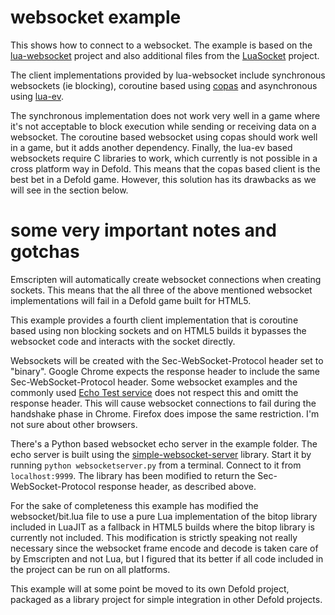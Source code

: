 # websocket example
This shows how to connect to a websocket. The example is based on the [lua-websocket](https://github.com/lipp/lua-websockets) project and also additional files from the [LuaSocket](https://github.com/diegonehab/luasocket) project.

The client implementations provided by lua-websocket include synchronous websockets (ie blocking), coroutine based using [copas](https://github.com/keplerproject/copas) and asynchronous using [lua-ev](https://github.com/brimworks/lua-ev).

The synchronous implementation does not work very well in a game where it's not acceptable to block execution while sending or receiving data on a websocket. The coroutine based websocket using copas should work well in a game, but it adds another dependency. Finally, the lua-ev based websockets require C libraries to work, which currently is not possible in a cross platform way in Defold. This means that the copas based client is the best bet in a Defold game. However, this solution has its drawbacks as we will see in the section below.

# some very important notes and gotchas
Emscripten will automatically create websocket connections when creating sockets. This means that the all three of the above mentioned websocket implementations will fail in a Defold game built for HTML5.

This example provides a fourth client implementation that is coroutine based using non blocking sockets and on HTML5 builds it bypasses the websocket code and interacts with the socket directly.

Websockets will be created with the Sec-WebSocket-Protocol header set to "binary". Google Chrome expects the response header to include the same Sec-WebSocket-Protocol header. Some websocket examples and the commonly used [Echo Test service](https://www.websocket.org/echo.html) does not respect this and omitt the response header. This will cause websocket connections to fail during the handshake phase in Chrome. Firefox does impose the same restriction. I'm not sure about other browsers.

There's a Python based websocket echo server in the example folder. The echo server is built using the [simple-websocket-server](https://github.com/dpallot/simple-websocket-server) library. Start it by running `python websocketserver.py` from a terminal. Connect to it from `localhost:9999`. The library has been modified to return the Sec-WebSocket-Protocol response header, as described above.

For the sake of completeness this example has modified the websocket/bit.lua file to use a pure Lua implementation of the bitop library included in LuaJIT as a fallback in HTML5 builds where the bitop library is currently not included. This modification is strictly speaking not really necessary since the websocket frame encode and decode is taken care of by Emscripten and not Lua, but I figured that its better if all code included in the project can be run on all platforms.

This example will at some point be moved to its own Defold project, packaged as a library project for simple integration in other Defold projects.
